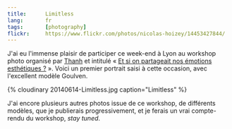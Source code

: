 ```yaml
---
title:      Limitless
lang:       fr
tags:       [photography]
flickr:     https://www.flickr.com/photos/nicolas-hoizey/14453427844/
---
```


J'ai eu l'immense plaisir de participer ce week-end à Lyon au workshop photo organisé par [Thanh](http://www.flou-sentimental.com/a-propos/) et intitulé « [Et si on partageait nos émotions esthétiques ?](http://workshops.flou-sentimental.com/) ». Voici un premier portrait saisi à cette occasion, avec l'excellent modèle Goulven.

{% cloudinary 20140614-Limitless.jpg caption="Limitless" %}

J'ai encore plusieurs autres photos issue de ce workshop, de différents modèles, que je publierais progressivement, et je ferais un vrai compte-rendu du workshop, *stay tuned*.
